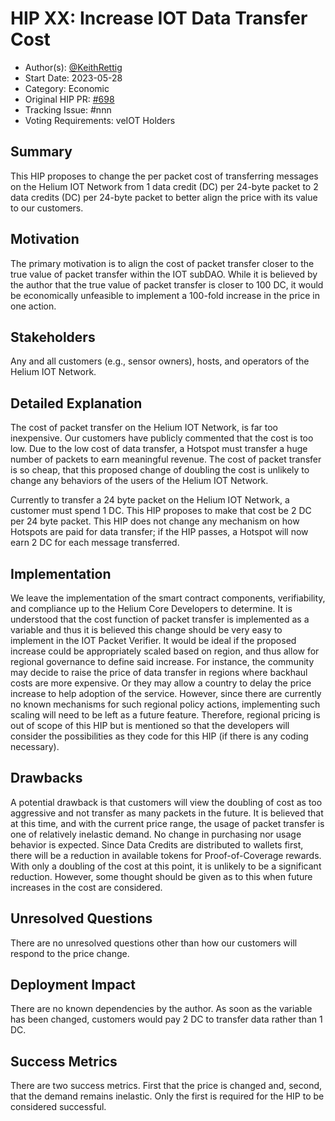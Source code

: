 # HIP XX: Increase IOT Data Transfer Cost
- Author(s): [@KeithRettig](https://github.com/KeithRettig)
- Start Date: 2023-05-28
- Category: Economic
- Original HIP PR: [#698](https://github.com/helium/HIP/pull/698)
- Tracking Issue: #nnn
- Voting Requirements: veIOT Holders

## Summary
This HIP proposes to change the per packet cost of transferring messages on the Helium IOT Network from 1 data credit (DC) per 24-byte packet to 2 data credits (DC) per 24-byte packet to better align the price with its value to our customers.

## Motivation
The primary motivation is to align the cost of packet transfer closer to the true value of packet transfer within the IOT subDAO.  While it is believed by the author that the true value of packet transfer is closer to 100 DC, it would be economically unfeasible to implement a 100-fold increase in the price in one action.

## Stakeholders
Any and all customers (e.g., sensor owners), hosts, and operators of the Helium IOT Network.

## Detailed Explanation
The cost of packet transfer on the Helium IOT Network, is far too inexpensive.  Our customers have publicly commented that the cost is too low.  Due to the low cost of data transfer, a Hotspot must transfer a huge number of packets to earn meaningful revenue.  The cost of packet transfer is so cheap, that this proposed change of doubling the cost is unlikely to change any behaviors of the users of the Helium IOT Network.

Currently to transfer a 24 byte packet on the Helium IOT Network, a customer must spend 1 DC.  This HIP proposes to make that cost be 2 DC per 24 byte packet.  This HIP does not change any mechanism on how Hotspots are paid for data transfer; if the HIP passes, a Hotspot will now earn 2 DC for each message transferred.

## Implementation
We leave the implementation of the smart contract components, verifiability, and compliance up to the Helium Core Developers to determine.  It is understood that the cost function of packet transfer is implemented as a variable and thus it is believed this change should be very easy to implement in the IOT Packet Verifier.  It would be ideal if the proposed increase could be appropriately scaled based on region, and thus allow for regional governance to define said increase.  For instance, the community may decide to raise the price of data transfer in regions where backhaul costs are more expensive.  Or they may allow a country to delay the price increase to help adoption of the service. However, since there are currently no known mechanisms for such regional policy actions, implementing such scaling will need to be left as a future feature.  Therefore, regional pricing is out of scope of this HIP but is mentioned so that the developers will consider the possibilities as they code for this HIP (if there is any coding necessary).

## Drawbacks
A potential drawback is that customers will view the doubling of cost as too aggressive and not transfer as many packets in the future.  It is believed that at this time, and with the current price range, the usage of packet transfer is one of relatively inelastic demand.  No change in purchasing nor usage behavior is expected.
Since Data Credits are distributed to wallets first, there will be a reduction in available tokens for Proof-of-Coverage rewards.  With only a doubling of the cost at this point, it is unlikely to be a significant reduction.  However, some thought should be given as to this when future increases in the cost are considered.

## Unresolved Questions
There are no unresolved questions other than how our customers will respond to the price change.

## Deployment Impact
There are no known dependencies by the author.  As soon as the variable has been changed, customers would pay 2 DC to transfer data rather than 1 DC.

## Success Metrics
There are two success metrics.  First that the price is changed and, second, that the demand remains inelastic.  Only the first is required for the HIP to be considered successful.
